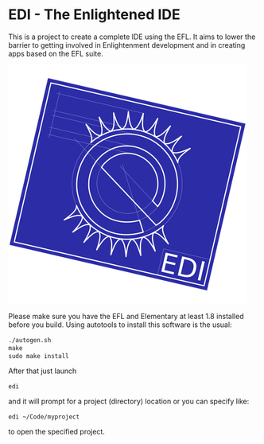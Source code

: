 EDI - The Enlightened IDE
===

This is a project to create a complete IDE using the EFL.
It aims to lower the barrier to getting involved in Enlightenment development
and in creating apps based on the EFL suite.

![EDI Logo](data/desktop/edi.png?raw=true)

Please make sure you have the EFL and Elementary at least 1.8 installed before you build.
Using autotools to install this software is the usual:

    ./autogen.sh
    make
    sudo make install

After that just launch

    edi

and it will prompt for a project (directory) location or you can specify like:

    edi ~/Code/myproject

to open the specified project.

